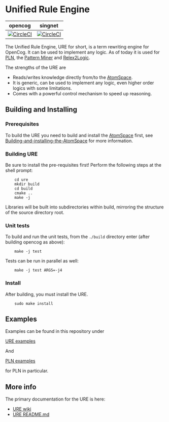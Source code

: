# Unified Rule Engine

opencog | singnet
------- | -------
[![CircleCI](https://circleci.com/gh/opencog/ure.svg?style=svg)](https://circleci.com/gh/opencog/ure) | [![CircleCI](https://circleci.com/gh/singnet/ure.svg?style=svg)](https://circleci.com/gh/singnet/ure)

The Unified Rule Engine, URE for short, is a term rewriting engine for
OpenCog. It can be used to implement any logic. As of today it is used
for [PLN](https://wiki.opencog.org/w/Probabilistic_logic_networks),
the [Pattern Miner](https://wiki.opencog.org/w/Pattern_miner) and
[Relex2Logic](https://wiki.opencog.org/w/Category:RelEx2Logic).

The strengths of the URE are

* Reads/writes knowledge directly from/to the
  [AtomSpace](https://wiki.opencog.org/w/AtomSpace).
* It is generic, can be used to implement any logic, even higher order
  logics with some limitations.
* Comes with a powerful control mechanism to speed up reasoning.

## Building and Installing

### Prerequisites

To build the URE you need to build and install the
[AtomSpace](https://wiki.opencog.org/w/AtomSpace) first, see
[Building-and-installing-the-AtomSpace](https://github.com/opencog/atomspace#building-and-installing)
for more information.

### Building URE

Be sure to install the pre-requisites first!
Perform the following steps at the shell prompt:
```
    cd ure
    mkdir build
    cd build
    cmake ..
    make -j
```
Libraries will be built into subdirectories within build, mirroring
the structure of the source directory root.

### Unit tests

To build and run the unit tests, from the `./build` directory enter
(after building opencog as above):
```
    make -j test
```
Tests can be run in parallel as well:
```
    make -j test ARGS=-j4
```

### Install

After building, you must install the URE.
```
    sudo make install
```

## Examples

Examples can be found in this repository under

[URE examples](examples/ure)

And

[PLN examples](https://github.com/opencog/opencog/tree/master/examples/pln)

for PLN in particular.

## More info

The primary documentation for the URE is here:

* [URE wiki](https://wiki.opencog.org/w/URE)
* [URE README.md](opencog/ure/README.md)
